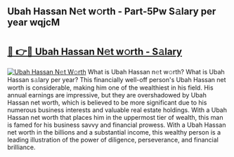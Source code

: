 ## Ubah Hassan N𝚎t w𝚘rth - Part-5Pw S𝚊lary per year wqjcM

# <h2><a href="http://gc2b42.nevu.top/?p=Ubah+Hassan">🔗 👉🔴 Ubah Hassan N𝚎t w𝚘rth - S𝚊lary</a></h2>

[![Ubah Hassan N𝚎t W𝚘rth](https://i.imgur.com/Oavwk0R.jpeg)](http://gc2b42.nevu.top/?p=Ubah+Hassan)
What is Ubah Hassan n𝚎t w𝚘rth? What is Ubah Hassan s𝚊lary per year?
This financially well-off person's Ubah Hassan net worth is considerable, making him one of the wealthiest in his field. His annual earnings are impressive, but they are overshadowed by Ubah Hassan net worth, which is believed to be more significant due to his numerous business interests and valuable real estate holdings. With a Ubah Hassan net worth that places him in the uppermost tier of wealth, this man is famed for his business savvy and financial prowess. With a Ubah Hassan net worth in the billions and a substantial income, this wealthy person is a leading illustration of the power of diligence, perseverance, and financial brilliance.
